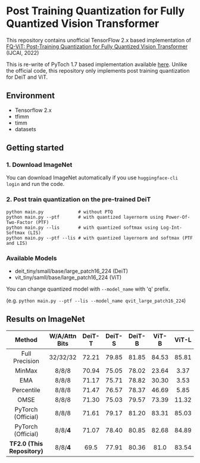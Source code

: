 # Post Training Quantization for Fully Quantized Vision Transformer

This repository contains unofficial TensorFlow 2.x based implementation of [FQ-ViT: Post-Training Quantization for Fully Quantized Vision Transformer](https://arxiv.org/abs/2111.13824) (IJCAI, 2022)

This is re-write of PyToch 1.7 based implementation available [here](https://github.com/megvii-research/FQ-ViT). Unlike the official code, this repository only implements post training quantization for DeiT and ViT.

## Environment
- Tensorflow 2.x
- tfimm
- timm
- datasets

## Getting started


### 1. Download ImageNet

You can download ImageNet automatically if you use `huggingface-cli login` and run the code.

### 2. Post train quantization on the pre-trained DeiT

	python main.py             # without PTQ
    python main.py --ptf       # with quantized layernorm using Power-Of-Two-Factor (PTF)
    python main.py --lis       # with quantized softmax using Log-Int-Softmax (LIS)
    python main.py --ptf --lis # with quantized layernorm and softmax (PTF and LIS)
    
### Available Models

- deit_tiny/small/base/large_patch16_224 (DeiT)
- vit_tiny/samll/base/large_patch16_224 (ViT)

You can change quantized model with `--model_name` with 'q' prefix.

(e.g. `python main.py --ptf --lis --model_name qvit_large_patch16_224`)
    
    
## Results on ImageNet

|     Method     | W/A/Attn Bits | DeiT-T | DeiT-S | DeiT-B | ViT-B | ViT-L | 
| :------------: | :-----------: | :----: | :----: | :----: | :---: | :---: | 
| Full Precision |   32/32/32    | 72.21  | 79.85  | 81.85  | 84.53 | 85.81 |
|     MinMax     |     8/8/8     | 70.94  | 75.05  | 78.02  | 23.64 | 3.37  |
|      EMA       |     8/8/8     | 71.17  | 75.71  | 78.82  | 30.30 | 3.53  | 
|   Percentile   |     8/8/8     | 71.47  | 76.57  | 78.37  | 46.69 | 5.85  | 
|      OMSE      |     8/8/8     | 71.30  | 75.03  | 79.57  | 73.39 | 11.32 |
|      PyTorch (Official)      |     8/8/8     | 71.61  | 79.17  | 81.20  | 83.31 | 85.03 | 
|      PyTorch (Official)     |   8/8/**4**   | 71.07  | 78.40  | 80.85  | 82.68 | 84.89 | 
|      **TF2.0 (This Repository)**| 8/8/**4** |69.5 |77.91 | 80.36 |81.0 | 83.54|
